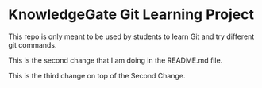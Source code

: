 # KnowledgeGate Git Learning Project

This repo is only meant to be used by students to learn Git and try different git commands.

This is the second change that I am doing in the README.md file.

This is the third change on top of the Second Change.
